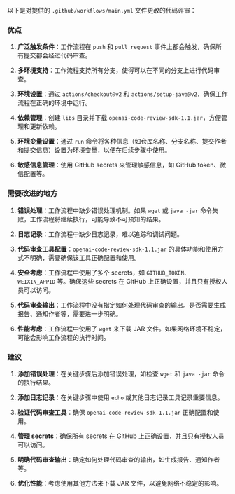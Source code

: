 以下是对提供的 `.github/workflows/main.yml` 文件更改的代码评审：

### 优点

1. **广泛触发条件**：工作流程在 `push` 和 `pull_request` 事件上都会触发，确保所有提交都会经过代码审查。

2. **多环境支持**：工作流程支持所有分支，使得可以在不同的分支上进行代码审查。

3. **环境设置**：通过 `actions/checkout@v2` 和 `actions/setup-java@v2`，确保工作流程在正确的环境中运行。

4. **依赖管理**：创建 `libs` 目录并下载 `openai-code-review-sdk-1.1.jar`，方便管理和更新依赖。

5. **环境变量设置**：通过 `run` 命令将各种信息（如仓库名称、分支名称、提交作者和提交信息）设置为环境变量，以便在后续步骤中使用。

6. **敏感信息管理**：使用 GitHub secrets 来管理敏感信息，如 GitHub token、微信配置等。

### 需要改进的地方

1. **错误处理**：工作流程中缺少错误处理机制。如果 `wget` 或 `java -jar` 命令失败，工作流程将继续执行，可能导致不可预知的结果。

2. **日志记录**：工作流程中缺少日志记录，难以追踪和调试问题。

3. **代码审查工具配置**：`openai-code-review-sdk-1.1.jar` 的具体功能和使用方式不明确，需要确保该工具正确配置和使用。

4. **安全考虑**：工作流程中使用了多个 secrets，如 `GITHUB_TOKEN`、`WEIXIN_APPID` 等。确保这些 secrets 在 GitHub 上正确设置，并且只有授权人员可以访问。

5. **代码审查输出**：工作流程中没有指定如何处理代码审查的输出。是否需要生成报告、通知作者等，需要进一步明确。

6. **性能考虑**：工作流程中使用了 `wget` 来下载 JAR 文件。如果网络环境不稳定，可能会影响工作流程的执行时间。

### 建议

1. **添加错误处理**：在关键步骤后添加错误处理，如检查 `wget` 和 `java -jar` 命令的执行结果。

2. **添加日志记录**：在关键步骤中使用 `echo` 或其他日志记录工具记录重要信息。

3. **验证代码审查工具**：确保 `openai-code-review-sdk-1.1.jar` 正确配置和使用。

4. **管理 secrets**：确保所有 secrets 在 GitHub 上正确设置，并且只有授权人员可以访问。

5. **明确代码审查输出**：确定如何处理代码审查的输出，如生成报告、通知作者等。

6. **优化性能**：考虑使用其他方法来下载 JAR 文件，以避免网络不稳定的影响。